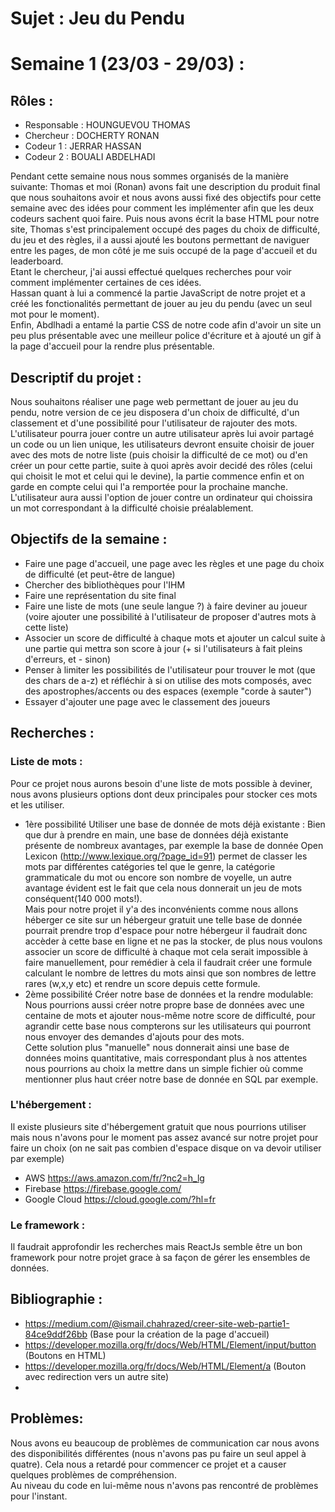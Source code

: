 # Sujet : **Jeu du Pendu** 

# Semaine 1 (23/03 - 29/03) : 
## Rôles : 
- Responsable : HOUNGUEVOU THOMAS
- Chercheur : DOCHERTY RONAN
- Codeur 1 : JERRAR HASSAN 
- Codeur 2 : BOUALI ABDELHADI <br>

Pendant cette semaine nous nous sommes organisés de la manière suivante: Thomas et moi (Ronan) avons fait une description du produit final que nous souhaitons avoir et nous avons aussi fixé des objectifs pour cette semaine avec des idées pour comment les implémenter afin que les deux codeurs sachent quoi faire. Puis nous avons écrit la base HTML pour notre site, Thomas s'est principalement occupé des pages du choix de difficulté, du jeu et des règles, il a aussi ajouté les boutons permettant de naviguer entre les pages, de mon côté je me suis occupé de la page d'accueil et du leaderboard.<br>
Etant le chercheur, j'ai aussi effectué quelques recherches pour voir comment implémenter certaines de ces idées.<br>
Hassan quant à lui a commencé la partie JavaScript de notre projet et a créé les fonctionalités permettant de jouer au jeu du pendu (avec un seul mot pour le moment).<br>
Enfin, Abdlhadi a entamé la partie CSS de notre code afin d'avoir un site un peu plus présentable avec une meilleur police d'écriture et à ajouté un gif à la page d'accueil pour la rendre plus présentable.

## Descriptif du projet :
Nous souhaitons réaliser une page web permettant de jouer au jeu du pendu, notre version de ce jeu disposera d'un choix de difficulté, d'un classement et d'une possibilité pour l'utilisateur de rajouter des mots.<br> 
L'utilisateur pourra jouer contre un autre utilisateur après lui avoir partagé un code ou un lien unique, les utilisateurs devront ensuite choisir de jouer avec des mots de notre liste (puis choisir la difficulté de ce mot) ou d'en créer un pour cette partie, suite à quoi après avoir decidé des rôles (celui qui choisit le mot et celui qui le devine), la partie commence enfin et on garde en compte celui qui l'a remportée pour la prochaine manche.<br>
L'utilisateur aura aussi l'option de jouer contre un ordinateur qui choissira un mot correspondant à la difficulté choisie préalablement.


## Objectifs de la semaine :
- Faire une page d'accueil, une page avec les règles et une page du choix de difficulté (et peut-être de langue)
- Chercher des bibliothèques pour l'IHM
- Faire une représentation du site final
- Faire une liste de mots (une seule langue ?) à faire deviner au joueur (voire ajouter une possibilité à l'utilisateur de proposer d'autres mots à cette liste)
- Associer un score de difficulté à chaque mots et ajouter un calcul suite à une partie qui mettra son score à jour (+ si l'utilisateurs à fait pleins d'erreurs, et - sinon)
- Penser à limiter les possibilités de l'utilisateur pour trouver le mot (que des chars de a-z) et réfléchir à si on utilise des mots composés, avec des apostrophes/accents ou des espaces (exemple "corde à sauter")
- Essayer d'ajouter une page avec le classement des joueurs
 
## Recherches :
### Liste de mots :
Pour ce projet nous aurons besoin d'une liste de mots possible à deviner, nous avons plusieurs options dont deux principales pour stocker ces mots et les utiliser.
- 1ère possibilité Utiliser une base de donnée de mots déjà existante : Bien que dur à prendre en main, une base de données déjà existante présente de nombreux avantages, par exemple la base de donnée Open Lexicon (http://www.lexique.org/?page_id=91) permet de classer les mots par différentes catégories tel que le genre, la catégorie grammaticale du mot ou encore son nombre de voyelle, un autre avantage évident est le fait que cela nous donnerait un jeu de mots conséquent(140 000 mots!). <br>
Mais pour notre projet il y'a des inconvénients comme nous allons héberger ce site sur un hébergeur gratuit une telle base de donnée pourrait prendre trop d'espace pour notre hébergeur il faudrait donc accèder à cette base en ligne et ne pas la stocker, de plus nous voulons associer un score de difficulté à chaque mot cela serait impossible à faire manuellement, pour remédier à cela il faudrait créer une formule calculant le nombre de lettres du mots ainsi que son nombres de lettre rares (w,x,y etc) et rendre un score depuis cette formule.
- 2ème possibilité Créer notre base de données et la rendre modulable: Nous pourrions aussi créer notre propre base de données avec une centaine de mots et ajouter nous-même notre score de difficulté, pour agrandir cette base nous compterons sur les utilisateurs qui pourront nous envoyer des demandes d'ajouts pour des mots. <br>
Cette solution plus "manuelle" nous donnerait ainsi une base de données moins quantitative, mais correspondant plus à nos attentes nous pourrions au choix la mettre dans un simple fichier où comme mentionner plus haut créer notre base de donnée en SQL par exemple.

### L'hébergement :
Il existe plusieurs site d'hébergement gratuit que nous pourrions utiliser mais nous n'avons pour le moment pas assez avancé sur notre projet pour faire un choix (on ne sait pas combien d'espace disque on va devoir utiliser par exemple)
- AWS https://aws.amazon.com/fr/?nc2=h_lg
- Firebase https://firebase.google.com/
- Google Cloud https://cloud.google.com/?hl=fr

### Le framework :
Il faudrait approfondir les recherches mais ReactJs semble être un bon framework pour notre projet grace à sa façon de gérer les ensembles de données.

## Bibliographie :
- https://medium.com/@ismail.chahrazed/creer-site-web-partie1-84ce9ddf26bb (Base pour la création de la page d'accueil)
- https://developer.mozilla.org/fr/docs/Web/HTML/Element/input/button (Boutons en HTML)
- https://developer.mozilla.org/fr/docs/Web/HTML/Element/a (Bouton avec redirection vers un autre site)
-
## Problèmes: 
Nous avons eu beaucoup de problèmes de communication car nous avons des disponibilités différentes (nous n'avons pas pu faire un seul appel à quatre).
Cela nous a retardé pour commencer ce projet et a causer quelques problèmes de compréhension. <br>
Au niveau du code en lui-même nous n'avons pas rencontré de problèmes pour l'instant.